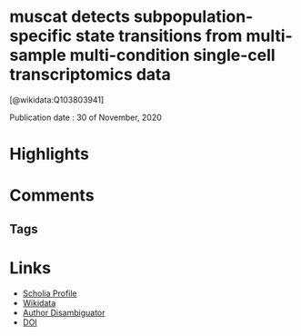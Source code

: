 
muscat detects subpopulation-specific state transitions from multi-sample multi-condition single-cell transcriptomics data
==========================================================================================================================
  
  [@wikidata:Q103803941]  
  
Publication date : 30 of November, 2020  

# Highlights

# Comments

## Tags

# Links
  
 * [Scholia Profile](https://scholia.toolforge.org/work/Q103803941)  
 * [Wikidata](https://www.wikidata.org/wiki/Q103803941)  
 * [Author Disambiguator](https://author-disambiguator.toolforge.org/work_item_oauth.php?id=Q103803941&batch_id=&match=1&author_list_id=&doit=Get+author+links+for+work)  
 * [DOI](https://doi.org/10.1038/S41467-020-19894-4)  
